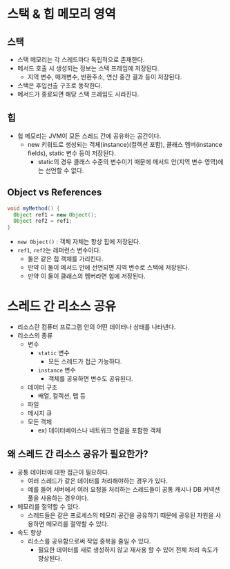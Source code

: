 # 스택 & 힙 메모리 영역
## 스택
- 스택 메모리는 각 스레드마다 독립적으로 존재한다.
- 메서드 호출 시 생성되는 정보는 스택 프레임에 저장된다.
  - 지역 변수, 매개변수, 반환주소, 연산 중간 결과 등이 저장된다.
- 스택은 후입선출 구조로 동작한다. 
- 메서드가 종료되면 해당 스택 프레임도 사라진다.

## 힙
- 힙 메모리는 JVM이 모든 스레드 간에 공유하는 공간이다.
  - new 키워드로 생성되는 객체(instance)(컬렉션 포함), 클래스 멤버(instance fields), static 변수 등이 저장된다.
    - static의 경우 클래스 수준의 변수이기 때문에 메서드 안(지역 변수 영역)에는 선언할 수 없다.

## Object vs References
```java
void myMethod() {
  Object ref1 = new Object();
  Object ref2 = ref1;
}
```
- `new Object()` : 객체 자체는 항상 힙에 저장된다.
- `ref1`, `ref2`는 레퍼런스 변수이다.
  - 둘은 같은 힙 객체를 가리킨다.
  - 만약 이 둘이 메서드 안에 선언되면 지역 변수로 스택에 저장된다.
  - 만약 이 둘이 클래스의 멤버라면 힙에 저장된다.

# 스레드 간 리소스 공유
- 리소스란 컴퓨터 프로그램 안의 어떤 데이터나 상태를 나타낸다.
- 리소스의 종류
  - 변수
    - `static` 변수
      - 모든 스레드가 접근 가능하다.
    - `instance` 변수 
      - 객체를 공유하면 변수도 공유된다.
  - 데이터 구조
    - 배열, 컬렉션, 맵 등
  - 파일
  - 메시지 큐
  - 모든 객체
    - ex) 데이터베이스나 네트워크 연결을 포함한 객체

## 왜 스레드 간 리소스 공유가 필요한가?
- 공통 데이터에 대한 접근이 필요하다.
  - 여러 스레드가 같은 데이터를 처리해야하는 경우가 있다.
  - 예를 들어 서버에서 여러 요청을 처리하는 스레드들이 공통 캐시나 DB 커넥션 풀을 사용하는 경우이다.
- 메모리를 절약할 수 있다.
  - 스레드들은 같은 프로세스의 메모리 공간을 공유하기 때문에 공유된 자원을 사용하면 메모리를 절약할 수 있다.
- 속도 향상
  - 리소스를 공유함으로써 작업 중복을 줄일 수 있다.
    - 필요한 데이터를 새로 생성하지 않고 재사용 할 수 있어 전체 처리 속도가 향상된다.